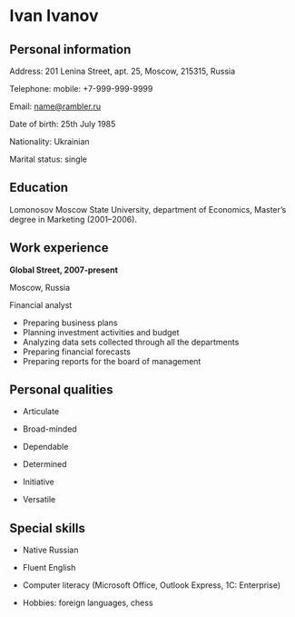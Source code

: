 # Ivan Ivanov

## Personal information

Address: 201 Lenina Street, apt. 25, Moscow, 215315, Russia

Telephone: mobile: +7-999-999-9999

Email: <name@rambler.ru>

Date of birth: 25th July 1985

Nationality: Ukrainian

Marital status: single

## Education

Lomonosov Moscow State University, department of Economics, Master’s degree in Marketing (2001–2006).

## Work experience

**Global Street, 2007-present**

Moscow, Russia

Financial analyst

- Preparing business plans
- Planning investment activities and budget
- Analyzing data sets collected through all the departments
- Preparing financial forecasts
- Preparing reports for the board of management

## Personal qualities

- Articulate

- Broad-minded

- Dependable

- Determined

- Initiative

- Versatile

## Special skills

- Native Russian

- Fluent English

- Computer literacy (Microsoft Office, Outlook Express, 1C: Enterprise)

- Hobbies: foreign languages, chess
